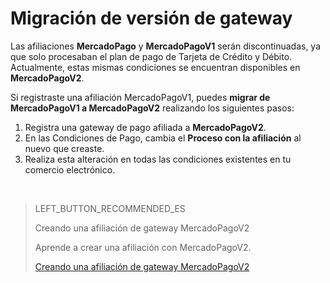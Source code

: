 # Migración de versión de gateway

Las afiliaciones **MercadoPago** y **MercadoPagoV1** serán discontinuadas, ya que solo procesaban el plan de pago de Tarjeta de Crédito y Débito. Actualmente, estas mismas condiciones se encuentran disponibles en **MercadoPagoV2**.

Si registraste una afiliación MercadoPagoV1, puedes **migrar de MercadoPagoV1 a MercadoPagoV2** realizando los siguientes pasos:

1. Registra una gateway de pago afiliada a **MercadoPagoV2**.
2. En las Condiciones de Pago, cambia el **Proceso con la afiliación** al nuevo que creaste.
3. Realiza esta alteración en todas las condiciones existentes en tu comercio electrónico.

&nbsp;

> LEFT_BUTTON_RECOMMENDED_ES
>
> Creando una afiliación de gateway MercadoPagoV2
>
> Aprende a crear una afiliación con MercadoPagoV2.
>
> [Creando una afiliación de gateway MercadoPagoV2](https://www.mercadopago[FAKER][URL][DOMAIN]/developers/es/guides/plugins/unofficial/vtex/gateway-affiliations)